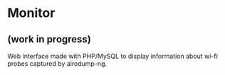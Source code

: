 # Monitor
## (work in progress)

Web interface made with PHP/MySQL to display information about wi-fi probes captured by airodump-ng.
